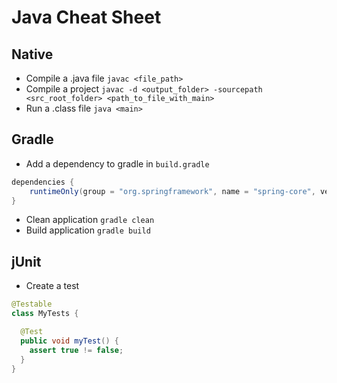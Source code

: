 # Java Cheat Sheet

## Native

- Compile a .java file `javac <file_path>`
- Compile a project `javac -d <output_folder> -sourcepath <src_root_folder> <path_to_file_with_main>`
- Run a .class file `java <main>`

## Gradle

- Add a dependency to gradle in `build.gradle`

```gradle
dependencies {
    runtimeOnly(group = "org.springframework", name = "spring-core", version = "2.5")
}
```

- Clean application `gradle clean`
- Build application `gradle build`

## jUnit

- Create a test

```java
@Testable
class MyTests {

  @Test
  public void myTest() {
    assert true != false;
  }
}
```
